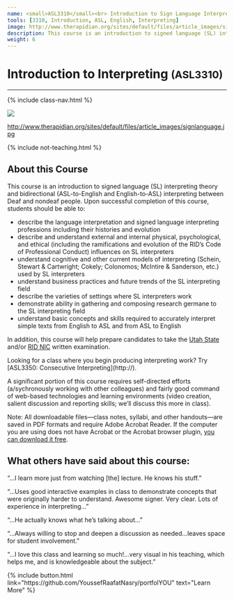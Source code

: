```yaml
---
name: <small>ASL3310</small><br> Introduction to Sign Language Interpreting
tools: [3310, Introduction, ASL, English, Interpreting]
image: http://www.therapidian.org/sites/default/files/article_images/signlanguage.jpg
description: This course is an introduction to signed language (SL) interpreting theory and bidirectional (ASL-to-English and English-to-ASL) interpreting between Deaf and nondeaf people.
weight: 6
---
```

# Introduction to Interpreting <small>(ASL3310)</small>

***

{% include class-nav.html %}

![](http://www.therapidian.org/sites/default/files/article_images/signlanguage.jpg)

http://www.therapidian.org/sites/default/files/article_images/signlanguage.jpg

{% include not-teaching.html %}

## About this Course

<p class="lead">This course is an introduction to signed language (SL) interpreting theory and bidirectional (ASL-to-English and English-to-ASL) interpreting between Deaf and nondeaf people. Upon successful completion of this course, students should be able to:</p>

* describe the language interpretation and signed language interpreting professions including their histories and evolution
* describe and understand external and internal physical, psychological, and ethical (including the ramifications and evolution of the RID’s Code of Professional Conduct) influences on SL interpreters
* understand cognitive and other current models of interpreting (Schein, Stewart & Cartwright; Cokely; Colonomos; McIntire & Sanderson, etc.) used by SL interpreters
* understand business practices and future trends of the SL interpreting field
* describe the varieties of settings where SL interpreters work
* demonstrate ability in gathering and composing research germane to the SL interpreting field
* understand basic concepts and skills required to accurately interpret simple texts from English to ASL and from ASL to English

In addition, this course will help prepare candidates to take the [Utah State](https://jobs.utah.gov/usor/uip/certification/index.html) and/or [RID NIC](http://rid.org/education/testing/index.cfm) written examination.

<div class="alert alert-primary" role="alert">
	Looking for a class where you begin producing interpreting work? Try [ASL3350: Consecutive Interpreting](http://).
</div>

A significant portion of this course requires self-directed efforts (a/sychronously working with other colleagues) and fairly good command of web-based technologies and learning environments (video creation, salient discussion and reporting skills; we’ll discuss this more in class).

Note: All downloadable files—class notes, syllabi, and other handouts—are saved in PDF formats and require Adobe Acrobat Reader. If the computer you are using does not have Acrobat or the Acrobat browser plugin, [you can download it free](http://www.adobe.com/products/acrobat/readstep2.html).

## What others have said about this course:
“...I learn more just from watching [the] lecture. He knows his stuff.”

“...Uses good interactive examples in class to demonstrate concepts that were originally harder to understand. Awesome signer. Very clear. Lots of experience in interpreting...”

“...He actually knows what he’s talking about...”

“...Always willing to stop and deepen a discussion as needed...leaves space for student involvement.”

“...I love this class and learning so much!...very visual in his teaching, which helps me, and is knowledgeable about the subject.”

<p class="text-center">
{% include button.html link="https://github.com/YoussefRaafatNasry/portfolYOU" text="Learn More" %}
</p>